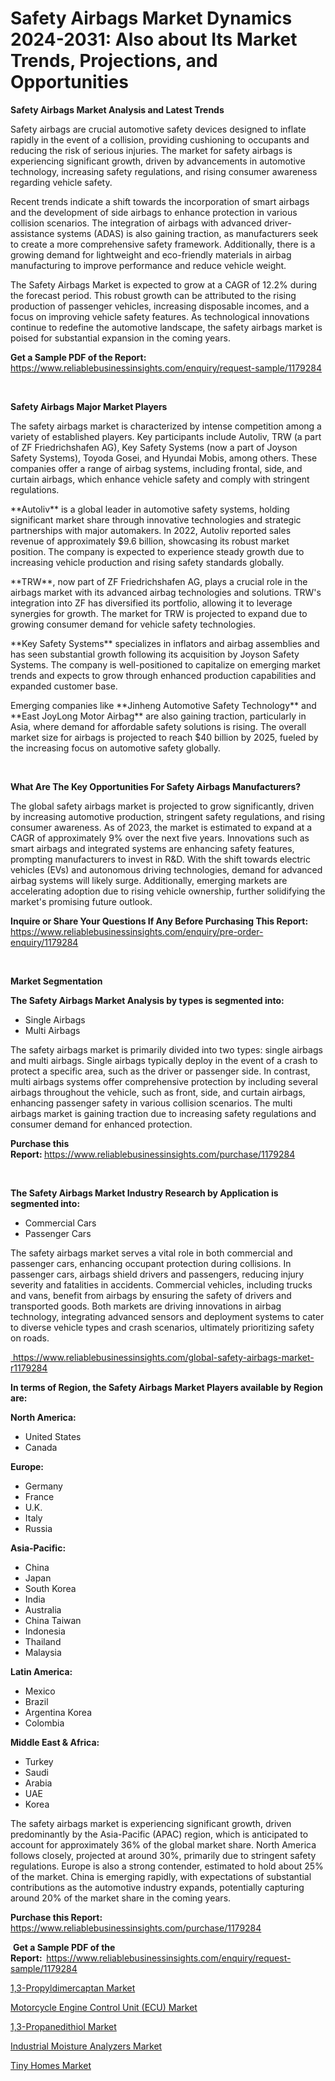 <p><h1>Safety Airbags Market Dynamics 2024-2031: Also about Its Market Trends, Projections, and Opportunities</h1></p><p><strong>Safety Airbags Market Analysis and Latest Trends</strong></p>
<p><p>Safety airbags are crucial automotive safety devices designed to inflate rapidly in the event of a collision, providing cushioning to occupants and reducing the risk of serious injuries. The market for safety airbags is experiencing significant growth, driven by advancements in automotive technology, increasing safety regulations, and rising consumer awareness regarding vehicle safety.</p><p>Recent trends indicate a shift towards the incorporation of smart airbags and the development of side airbags to enhance protection in various collision scenarios. The integration of airbags with advanced driver-assistance systems (ADAS) is also gaining traction, as manufacturers seek to create a more comprehensive safety framework. Additionally, there is a growing demand for lightweight and eco-friendly materials in airbag manufacturing to improve performance and reduce vehicle weight.</p><p>The Safety Airbags Market is expected to grow at a CAGR of 12.2% during the forecast period. This robust growth can be attributed to the rising production of passenger vehicles, increasing disposable incomes, and a focus on improving vehicle safety features. As technological innovations continue to redefine the automotive landscape, the safety airbags market is poised for substantial expansion in the coming years.</p></p>
<p><strong>Get a Sample PDF of the Report:&nbsp;</strong> <a href="https://www.reliablebusinessinsights.com/enquiry/request-sample/1179284?utm_campaign=62&utm_medium=2&utm_source=Github&utm_content=ia&utm_term=01102024&utm_id=safety-airbags">https://www.reliablebusinessinsights.com/enquiry/request-sample/1179284</a></p>
<p>&nbsp;</p>
<p><strong>Safety Airbags Major Market Players</strong></p>
<p><p>The safety airbags market is characterized by intense competition among a variety of established players. Key participants include Autoliv, TRW (a part of ZF Friedrichshafen AG), Key Safety Systems (now a part of Joyson Safety Systems), Toyoda Gosei, and Hyundai Mobis, among others. These companies offer a range of airbag systems, including frontal, side, and curtain airbags, which enhance vehicle safety and comply with stringent regulations.</p><p>**Autoliv** is a global leader in automotive safety systems, holding significant market share through innovative technologies and strategic partnerships with major automakers. In 2022, Autoliv reported sales revenue of approximately $9.6 billion, showcasing its robust market position. The company is expected to experience steady growth due to increasing vehicle production and rising safety standards globally.</p><p>**TRW**, now part of ZF Friedrichshafen AG, plays a crucial role in the airbags market with its advanced airbag technologies and solutions. TRW's integration into ZF has diversified its portfolio, allowing it to leverage synergies for growth. The market for TRW is projected to expand due to growing consumer demand for vehicle safety technologies.</p><p>**Key Safety Systems** specializes in inflators and airbag assemblies and has seen substantial growth following its acquisition by Joyson Safety Systems. The company is well-positioned to capitalize on emerging market trends and expects to grow through enhanced production capabilities and expanded customer base.</p><p>Emerging companies like **Jinheng Automotive Safety Technology** and **East JoyLong Motor Airbag** are also gaining traction, particularly in Asia, where demand for affordable safety solutions is rising. The overall market size for airbags is projected to reach $40 billion by 2025, fueled by the increasing focus on automotive safety globally.</p></p>
<p>&nbsp;</p>
<p><strong>What Are The Key Opportunities For Safety Airbags Manufacturers?</strong></p>
<p><p>The global safety airbags market is projected to grow significantly, driven by increasing automotive production, stringent safety regulations, and rising consumer awareness. As of 2023, the market is estimated to expand at a CAGR of approximately 9% over the next five years. Innovations such as smart airbags and integrated systems are enhancing safety features, prompting manufacturers to invest in R&D. With the shift towards electric vehicles (EVs) and autonomous driving technologies, demand for advanced airbag systems will likely surge. Additionally, emerging markets are accelerating adoption due to rising vehicle ownership, further solidifying the market's promising future outlook.</p></p>
<p><strong>Inquire or Share Your Questions If Any Before Purchasing This Report:</strong> <a href="https://www.reliablebusinessinsights.com/enquiry/pre-order-enquiry/1179284?utm_campaign=62&utm_medium=2&utm_source=Github&utm_content=ia&utm_term=01102024&utm_id=safety-airbags">https://www.reliablebusinessinsights.com/enquiry/pre-order-enquiry/1179284</a></p>
<p>&nbsp;</p>
<p><strong>Market Segmentation</strong></p>
<p><strong>The Safety Airbags Market Analysis by types is segmented into:</strong></p>
<p><ul><li>Single Airbags</li><li>Multi Airbags</li></ul></p>
<p><p>The safety airbags market is primarily divided into two types: single airbags and multi airbags. Single airbags typically deploy in the event of a crash to protect a specific area, such as the driver or passenger side. In contrast, multi airbags systems offer comprehensive protection by including several airbags throughout the vehicle, such as front, side, and curtain airbags, enhancing passenger safety in various collision scenarios. The multi airbags market is gaining traction due to increasing safety regulations and consumer demand for enhanced protection.</p></p>
<p><strong>Purchase this Report:&nbsp;</strong><a href="https://www.reliablebusinessinsights.com/purchase/1179284?utm_campaign=62&utm_medium=2&utm_source=Github&utm_content=ia&utm_term=01102024&utm_id=safety-airbags">https://www.reliablebusinessinsights.com/purchase/1179284</a></p>
<p>&nbsp;</p>
<p><strong>The Safety Airbags Market Industry Research by Application is segmented into:</strong></p>
<p><ul><li>Commercial Cars</li><li>Passenger Cars</li></ul></p>
<p><p>The safety airbags market serves a vital role in both commercial and passenger cars, enhancing occupant protection during collisions. In passenger cars, airbags shield drivers and passengers, reducing injury severity and fatalities in accidents. Commercial vehicles, including trucks and vans, benefit from airbags by ensuring the safety of drivers and transported goods. Both markets are driving innovations in airbag technology, integrating advanced sensors and deployment systems to cater to diverse vehicle types and crash scenarios, ultimately prioritizing safety on roads.</p></p>
<p><a href="https://www.reliablebusinessinsights.com/global-safety-airbags-market-r1179284?utm_campaign=62&utm_medium=2&utm_source=Github&utm_content=ia&utm_term=01102024&utm_id=safety-airbags">&nbsp;https://www.reliablebusinessinsights.com/global-safety-airbags-market-r1179284</a></p>
<p><strong>In terms of Region, the Safety Airbags Market Players available by Region are:</strong></p>
<p>
    <p> <strong> North America: </strong>
        <ul>
            <li>United States</li>
            <li>Canada</li>
        </ul>
        </p> 
    <p> <strong> Europe: </strong>
        <ul>
            <li>Germany</li>
            <li>France</li>
            <li>U.K.</li>
            <li>Italy</li>
            <li>Russia</li>
        </ul>
        </p> 
    <p> <strong> Asia-Pacific: </strong>
        <ul>
            <li>China</li>
            <li>Japan</li>
            <li>South Korea</li>
            <li>India</li>
            <li>Australia</li>
            <li>China Taiwan</li>
            <li>Indonesia</li>
            <li>Thailand</li>
            <li>Malaysia</li>
        </ul>
        </p> 
    <p> <strong> Latin America: </strong>
        <ul>
            <li>Mexico</li>
            <li>Brazil</li>
            <li>Argentina Korea</li>
            <li>Colombia</li>
        </ul>
        </p> 
    <p> <strong> Middle East & Africa: </strong>
        <ul>
            <li>Turkey</li>
            <li>Saudi</li>
            <li>Arabia</li>
            <li>UAE</li>
            <li>Korea</li>
        </ul>
    </p>
    </p>
<p><p>The safety airbags market is experiencing significant growth, driven predominantly by the Asia-Pacific (APAC) region, which is anticipated to account for approximately 36% of the global market share. North America follows closely, projected at around 30%, primarily due to stringent safety regulations. Europe is also a strong contender, estimated to hold about 25% of the market. China is emerging rapidly, with expectations of substantial contributions as the automotive industry expands, potentially capturing around 20% of the market share in the coming years.</p></p>
<p><strong>Purchase this Report: </strong><a href="https://www.reliablebusinessinsights.com/purchase/1179284?utm_campaign=62&utm_medium=2&utm_source=Github&utm_content=ia&utm_term=01102024&utm_id=safety-airbags">https://www.reliablebusinessinsights.com/purchase/1179284</a></p>
<p>&nbsp;<strong>Get a Sample PDF of the Report:&nbsp;&nbsp;</strong><a href="https://www.reliablebusinessinsights.com/enquiry/request-sample/1179284?utm_campaign=62&utm_medium=2&utm_source=Github&utm_content=ia&utm_term=01102024&utm_id=safety-airbags">https://www.reliablebusinessinsights.com/enquiry/request-sample/1179284</a></p>
<p><strong></strong></p>
<p><p><a href="https://github.com/WashimHussain441/Market-Research-Report-List-1/blob/main/13-propyldimercaptan-market.md?utm_campaign=62&utm_medium=2&utm_source=Github&utm_content=ia&utm_term=01102024&utm_id=safety-airbags">1,3-Propyldimercaptan Market</a></p><p><a href="https://issuu.com/reportprime-2/docs/motorcycle-engine-control-unit-ecu-_a596a29d76b23e?utm_campaign=62&utm_medium=2&utm_source=Github&utm_content=ia&utm_term=01102024&utm_id=safety-airbags">Motorcycle Engine Control Unit (ECU) Market</a></p><p><a href="https://github.com/Annahawkins697/Market-Research-Report-List-1/blob/main/13-propanedithiol-market.md?utm_campaign=62&utm_medium=2&utm_source=Github&utm_content=ia&utm_term=01102024&utm_id=safety-airbags">1,3-Propanedithiol Market</a></p><p><a href="https://www.linkedin.com/pulse/industrial-moisture-analyzers-market-trends-growth-outlook-2024-aszae?utm_campaign=62&utm_medium=2&utm_source=Github&utm_content=ia&utm_term=01102024&utm_id=safety-airbags">Industrial Moisture Analyzers Market</a></p><p><a href="https://www.linkedin.com/pulse/how-tiny-homes-market-changing-from-2024-2031-trendzest-fds0e?utm_campaign=62&utm_medium=2&utm_source=Github&utm_content=ia&utm_term=01102024&utm_id=safety-airbags">Tiny Homes Market</a></p></p>